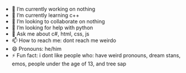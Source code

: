 

- 🔭 I’m currently working on nothing
- 🌱 I’m currently learning c++
- 👯 I’m looking to collaborate on nothing
- 🤔 I’m looking for help with python
- 💬 Ask me about c#, html, css, js
- 📫 How to reach me: dont reach me weirdo
- 😄 Pronouns: he/him
- ⚡ Fun fact: i dont like people who: have weird pronouns, dream stans, emos, people under the age of 13, and tree sap
